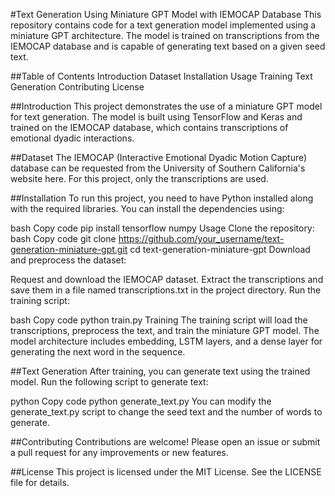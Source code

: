 #Text Generation Using Miniature GPT Model with IEMOCAP Database
This repository contains code for a text generation model implemented using a miniature GPT architecture. The model is trained on transcriptions from the IEMOCAP database and is capable of generating text based on a given seed text.

##Table of Contents
Introduction
Dataset
Installation
Usage
Training
Text Generation
Contributing
License

##Introduction
This project demonstrates the use of a miniature GPT model for text generation. The model is built using TensorFlow and Keras and trained on the IEMOCAP database, which contains transcriptions of emotional dyadic interactions.

##Dataset
The IEMOCAP (Interactive Emotional Dyadic Motion Capture) database can be requested from the University of Southern California's website here. For this project, only the transcriptions are used.

##Installation
To run this project, you need to have Python installed along with the required libraries. You can install the dependencies using:

bash
Copy code
pip install tensorflow numpy
Usage
Clone the repository:
bash
Copy code
git clone https://github.com/your_username/text-generation-miniature-gpt.git
cd text-generation-miniature-gpt
Download and preprocess the dataset:

Request and download the IEMOCAP dataset.
Extract the transcriptions and save them in a file named transcriptions.txt in the project directory.
Run the training script:

bash
Copy code
python train.py
Training
The training script will load the transcriptions, preprocess the text, and train the miniature GPT model. The model architecture includes embedding, LSTM layers, and a dense layer for generating the next word in the sequence.

##Text Generation
After training, you can generate text using the trained model. Run the following script to generate text:

python
Copy code
python generate_text.py
You can modify the generate_text.py script to change the seed text and the number of words to generate.

##Contributing
Contributions are welcome! Please open an issue or submit a pull request for any improvements or new features.

##License
This project is licensed under the MIT License. See the LICENSE file for details.
